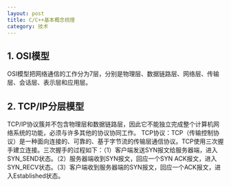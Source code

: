 ```yaml
---
layout: post
title: C/C++基本概念梳理
category: 技术
---
```


## 1. OSI模型
OSI模型把网络通信的工作分为7层，分别是物理层、数据链路层、网络层、传输层、会话层、表示层和应用层。

## 2. TCP/IP分层模型
TCP/IP协议簇并不包含物理层和数据链路层，因此它不能独立完成整个计算机网络系统的功能，必须与许多其他的协议协同工作。
TCP协议：TCP（传输控制协议）是一种面向连接的、可靠的、基于字节流的传输层通信协议。TCP使用三次握手建立连接。三次握手的过程如下：（1）客户端发送SYN报文给服务器端，进入SYN_SEND状态。（2）服务器端收到SYN报文，回应一个SYN ACK报文，进入SYN_RECV状态。（3）客户端收到服务器端的SYN报文，回应一个ACK报文，进入Established状态。
